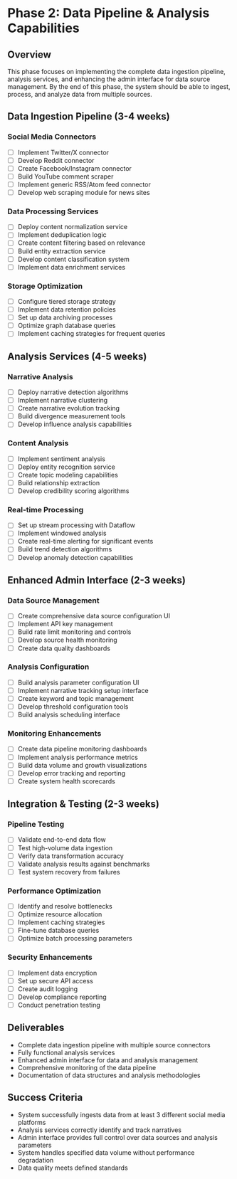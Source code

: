 # Phase 2: Data Pipeline & Analysis Capabilities

## Overview
This phase focuses on implementing the complete data ingestion pipeline, analysis services, and enhancing the admin interface for data source management. By the end of this phase, the system should be able to ingest, process, and analyze data from multiple sources.

## Data Ingestion Pipeline (3-4 weeks)

### Social Media Connectors
- [ ] Implement Twitter/X connector
- [ ] Develop Reddit connector
- [ ] Create Facebook/Instagram connector
- [ ] Build YouTube comment scraper
- [ ] Implement generic RSS/Atom feed connector
- [ ] Develop web scraping module for news sites

### Data Processing Services
- [ ] Deploy content normalization service
- [ ] Implement deduplication logic
- [ ] Create content filtering based on relevance
- [ ] Build entity extraction service
- [ ] Develop content classification system
- [ ] Implement data enrichment services

### Storage Optimization
- [ ] Configure tiered storage strategy
- [ ] Implement data retention policies
- [ ] Set up data archiving processes
- [ ] Optimize graph database queries
- [ ] Implement caching strategies for frequent queries

## Analysis Services (4-5 weeks)

### Narrative Analysis
- [ ] Deploy narrative detection algorithms
- [ ] Implement narrative clustering
- [ ] Create narrative evolution tracking
- [ ] Build divergence measurement tools
- [ ] Develop influence analysis capabilities

### Content Analysis
- [ ] Implement sentiment analysis
- [ ] Deploy entity recognition service
- [ ] Create topic modeling capabilities
- [ ] Build relationship extraction
- [ ] Develop credibility scoring algorithms

### Real-time Processing
- [ ] Set up stream processing with Dataflow
- [ ] Implement windowed analysis
- [ ] Create real-time alerting for significant events
- [ ] Build trend detection algorithms
- [ ] Develop anomaly detection capabilities

## Enhanced Admin Interface (2-3 weeks)

### Data Source Management
- [ ] Create comprehensive data source configuration UI
- [ ] Implement API key management
- [ ] Build rate limit monitoring and controls
- [ ] Develop source health monitoring
- [ ] Create data quality dashboards

### Analysis Configuration
- [ ] Build analysis parameter configuration UI
- [ ] Implement narrative tracking setup interface
- [ ] Create keyword and topic management
- [ ] Develop threshold configuration tools
- [ ] Build analysis scheduling interface

### Monitoring Enhancements
- [ ] Create data pipeline monitoring dashboards
- [ ] Implement analysis performance metrics
- [ ] Build data volume and growth visualizations
- [ ] Develop error tracking and reporting
- [ ] Create system health scorecards

## Integration & Testing (2-3 weeks)

### Pipeline Testing
- [ ] Validate end-to-end data flow
- [ ] Test high-volume data ingestion
- [ ] Verify data transformation accuracy
- [ ] Validate analysis results against benchmarks
- [ ] Test system recovery from failures

### Performance Optimization
- [ ] Identify and resolve bottlenecks
- [ ] Optimize resource allocation
- [ ] Implement caching strategies
- [ ] Fine-tune database queries
- [ ] Optimize batch processing parameters

### Security Enhancements
- [ ] Implement data encryption
- [ ] Set up secure API access
- [ ] Create audit logging
- [ ] Develop compliance reporting
- [ ] Conduct penetration testing

## Deliverables
- Complete data ingestion pipeline with multiple source connectors
- Fully functional analysis services
- Enhanced admin interface for data and analysis management
- Comprehensive monitoring of the data pipeline
- Documentation of data structures and analysis methodologies

## Success Criteria
- System successfully ingests data from at least 3 different social media platforms
- Analysis services correctly identify and track narratives
- Admin interface provides full control over data sources and analysis parameters
- System handles specified data volume without performance degradation
- Data quality meets defined standards 